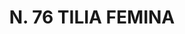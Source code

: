 ---
title: "N. 76 TILIA FEMINA"
plant-name: "N. 76"
plant-number: "076"
plant-img1: "/assets/img/plant076_verso.jpg"
plant-img2: "/assets/img/plant076.jpg"
plant-xml: "/assets/xml/plant076.xml"
plant-title: "N. 76 TILIA FEMINA"
plant-taxon-link: ""
plant-taxon-content: ""
layout: single-xml
---